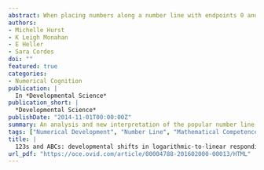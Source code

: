 ```yaml
---
abstract: When placing numbers along a number line with endpoints 0 and 1000, children generally space numbers logarithmically until around the age of 7, when they shift to a predominantly linear pattern of responding. This developmental shift of responding on the number placement task has been argued to be indicative of a shift in the format of the underlying representation of number (Siegler & Opfer, 2003). In the current study, we provide evidence from both child and adult participants to suggest that performance on the number placement task may not reflect the structure of the mental number line, but instead is a function of the fluency (i.e. ease) with which the individual can work with the values in the sequence. In Experiment 1, adult participants respond logarithmically when placing numbers on a line with less familiar anchors (1639 to 2897), despite linear responding on control tasks with standard anchors involving a similar range (0 to 1287) and a similar numerical magnitude (2000 to 3000). In Experiment 2, we show a similar developmental shift in childhood from logarithmic to linear responding for a non-numerical sequence with no inherent magnitude (the alphabet). In conclusion, we argue that the developmental trend towards linear behavior on the number line task is a product of successful strategy use and mental fluency with the values of the sequence, resulting from familiarity with endpoints and increased knowledge about general ordering principles of the sequence.
authors:
- Michelle Hurst
- K Leigh Monahan
- E Heller
- Sara Cordes
doi: ""
featured: true
categories:
- Numerical Cognition
publication: |
  In *Developmental Science*
publication_short: |
  *Developmental Science*
publishDate: "2014-11-01T00:00:00Z"
summary: An analysis and new interpretation of the popular number line task.
tags: ["Numerical Development", "Number Line", "Mathematical Competence", "Linear vs Logarithmic"]
title: |
  123s and ABCs: developmental shifts in logarithmic-to-linear responding reflect fluency with sequence values
url_pdf: "https://oce.ovid.com/article/00004788-201602000-00013/HTML"
---
```

